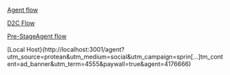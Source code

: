 [Agent flow](https://stage.d2otz7rnfd0431.amplifyapp.com/agent?utm_source=protean&utm_medium=social&utm_campaign=spring_sale&utm_content=ad_banner&paywall=true&utm_term=4555) 

[D2C Flow](https://stage.d2otz7rnfd0431.amplifyapp.com/wizr-redirectpage?session_id=123456)

[Pre-StageAgent flow](https://prestage.d28j5d3xlsa2ms.amplifyapp.com/agent?utm_source=protean&utm_medium=social&utm_campaign=spring_sale&utm_content=ad_banner&utm_term=4555&paywall=true)

[Local Host}(http://localhost:3001/agent?utm_source=protean&utm_medium=social&utm_campaign=sprin[…]tm_content=ad_banner&utm_term=4555&paywall=true&agent=4176666)

